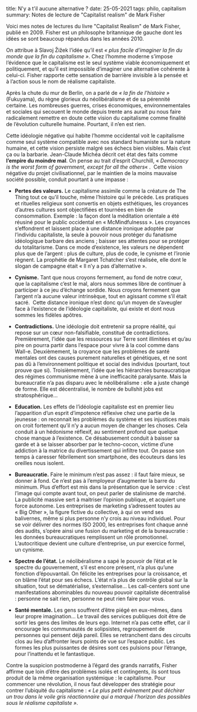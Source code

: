 title: N'y a t'il aucune alternative ? date: 25-05-2021 tags: philo, capitalism summary: Notes de lecture de "Capitalist realism" de Mark Fisher


Voici mes notes de lectures du livre "Capitalist Realism" de Mark Fisher, publié en 2009. Fisher est un philosophe britannique de gauche dont les idées se sont beaucoup répandus dans les années 2010.

On attribue à Slavoj Žižek l’idée qu’il est _« plus facile d’imaginer la fin du monde que la fin du capitalisme »_. Chez l’homme moderne s’impose l’évidence que le capitalisme est le seul système viable économiquement et politiquement, et qu’il est impossible d’imaginer une alternative cohérente à celui-ci. Fisher rapporte cette sensation de barrière invisible à la pensée et à l’action sous le nom de réalisme capitaliste.

Après la chute du mur de Berlin, on a parlé de _« la fin de l’histoire »_ (Fukuyama), du règne glorieux du néolibéralisme et de sa pérennité certaine. Les nombreuses guerres, crises économiques, environnementales et sociales qui secouent le monde depuis trente ans aurait pu nous faire radicalement remettre en doute cette vision du capitalisme comme finalité de l’évolution culturelle humaine. Pourtant, il n’en est rien.

Cette idéologie négative qui habite l’homme occidental voit le capitalisme comme seul système compatible avec nos standard humaniste sur la nature humaine, et cette vision persiste malgré ses échecs bien visibles. Mais c’est ça ou la barbarie. Jean-Claude Michéa décrit cet état des faits comme **l’empire du moindre mal**. On pense au trait d’esprit Churchill, « _Democracy is the worst form of government, except for all the others_« .  Cette vision négative du projet civilisationnel, par le maintien de la moins mauvaise société possible, conduit pourtant à une impasse :

- **Pertes des valeurs.** Le capitalisme assimile comme la créature de The Thing tout ce qu’il touche, même l’histoire qui le précède. Les pratiques et rituelles religieux sont convertis en objets esthétiques, les croyances d’autres cultures sont objectifiées et tournées en bien de consommation. Exemple : la façon dont la méditation orientale a été réusiné pour le public occidental en « McMindfulnesss ». Les croyances s’effondrent et laissent place à une distance ironique adoptée par l’individu capitaliste, la seule à pouvoir nous protéger du fanatisme idéologique barbare des anciens ; baisser ses attentes pour se protéger du totalitarisme. Dans ce mode d’existence, les valeurs ne dépendent plus que de l’argent : plus de culture, plus de code, le cynisme et l’ironie règnent. La prophétie de Margaret Tchatcher s’est réalisée, elle dont le slogan de campagne était « Il n’y a pas d’alternative ».

- **Cynisme.** Tant que nous croyons fermement, au fond de notre cœur, que la capitalisme c’est le mal, alors nous sommes libre de continuer à participer à ce jeu d’échange sordide. Nous croyons fermement que l’argent n’a aucune valeur intrinsèque, tout en agissant comme s’il était sacré.  Cette distance ironique n’est donc qu’un moyen de s’aveugler face à l’existence de l’idéologie capitaliste, qui existe et dont nous sommes les fidèles apôtres.

- **Contradictions.** Une idéologie doit entretenir sa propre réalité, qui repose sur un cœur non-falsifiable, constitué de contradictions. Premièrement, l’idée que les ressources sur Terre sont illimitées et qu’au pire on pourra partir dans l’espace pour vivre à la cool comme dans Wall-e. Deuxièmement, la croyance que les problèmes de santé mentales ont des causes purement naturelles et génétiques, et ne sont pas dû à l’environnement politique et social des individus (pourtant, tout prouve que si). Troisièmement, l’idée que les hiérarchies bureaucratique des régimes communisme mène à une inefficacité paralysante. Mais la bureaucratie n’a pas disparu avec le néolibéralisme : elle a juste changé de forme. Elle est décentralisé, le nombre de bullshit jobs est stratosphérique…

- **Education.** Les effets de l’idéologie capitaliste est en premier lieu l’apparition d’un esprit d’impotence réflexive chez une partie de la jeunesse : on reconnait les problèmes du système et ses injustices mais on croit fortement qu’il n’y a aucun moyen de changer les choses. Cela conduit à un hédonisme réflexif, au sentiment profond que quelque chose manque à l’existence. Ce désabusement conduit à baisser sa garde et à se laisser absorber par le techno-cocon, victime d’une addiction à la matrice du divertissement qui infiltre tout. On passe son temps à caresser fébrilement son smartphone, des écouteurs dans les oreilles nous isolent.

- **Bureaucratie.** Faire le minimum n’est pas assez : il faut faire mieux, se donner à fond. Ce n’est pas à l’employeur d’augmenter la barre du minimum. Plus d’effort est mis dans la présentation que le service : c’est l’image qui compte avant tout, on peut parler de stalinisme de marché. La publicité massive sert à maitriser l’opinion publique, et acquiert une force autonome. Les entreprises de marketing s’adressent toutes au « Big Other », la figure fictive du collective, à qui on vend ses balivernes, même si plus personne n’y crois au niveau individuel. Pour se voir délivrer des normes ISO 2000, les entreprises font chaque anné des audits, s’opère ainsi une fusion du marketing et de la bureaucratie : les données bureaucratiques remplissent un rôle promotionnel. L’autocritique devient une culture d’entreprise, un pur exercice formel, un cynisme.

- **Spectre de l’état.** Le néolibéralisme a sapé le pouvoir de l’état et le spectre du gouvernement, s’il est encore présent, n’a plus qu’une fonction d’épouvantail. On félicite les entreprises pour la croissance, et on blâme l’état pour ses échecs. L’état n’a plus de contrôle global sur la situation, tout se dématérialise, s’externalise… Les call-centers sont une manifestations abominables du nouveau pouvoir capitaliste décentralisé : personne ne sait rien, personne ne peut rien faire pour vous.

- **Santé mentale.** Les gens souffrent d’être piégé en eux-mêmes, dans leur propre imagination… Le travail des services publiques doit être de sortir les gens des limites de leurs ego. Internet n’a pas cette effet, car il encourage les communautés de solipsistes, regroupement de personnes qui pensent déjà pareil. Elles se retranchent dans des circuits clos au lieu d’affronter leurs points de vue sur l’espace public. Les formes les plus puissantes de désires sont ces pulsions pour l’étrange, pour l’inattendu et le fantastique.

Contre la suspicion postmoderne à l’égard des grands narratifs, Fisher affirme que loin d’être des problèmes isolés et contingents, ils sont tous produit de la même organisation systémique : le capitalisme. Pour commencer une révolution, il nous faut développer des stratégie pour contrer l’ubiquité du capitalisme : _« Le plus petit évènement peut déchirer un trou dans le voile gris réactionnaire qui a marqué l’horizon des possibles sous le réalisme capitaliste »_.